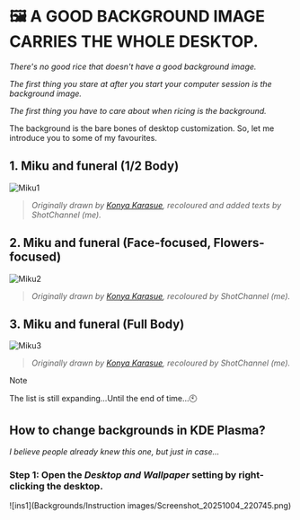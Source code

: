 # 🖼️ A GOOD BACKGROUND IMAGE CARRIES THE WHOLE DESKTOP.

*There's no good rice that doesn't have a good background image.*

*The first thing you stare at after you start your computer session is the background image.*

*The first thing you have to care about when ricing is the background.*

The background is the bare bones of desktop customization. So, let me introduce you to some of my favourites.

## 1. Miku and funeral (1/2 Body)

![Miku1](Farewell(1).png)

> *Originally drawn by [Konya Karasue](https://www.pixiv.net/en/users/10109777), recoloured and added texts by ShotChannel (me).*

## 2. Miku and funeral (Face-focused, Flowers-focused)

![Miku2](Design(1).png)

> *Originally drawn by [Konya Karasue](https://www.pixiv.net/en/users/10109777), recoloured by ShotChannel (me).*

## 3. Miku and funeral (Full Body)

![Miku3](Design(2).png)

> *Originally drawn by [Konya Karasue](https://www.pixiv.net/en/users/10109777), recoloured by ShotChannel (me).*



> [!NOTE]
> The list is still expanding...Until the end of time...🕙

## How to change backgrounds in KDE Plasma?

*I believe people already knew this one, but just in case...*

### Step 1: Open the *Desktop and Wallpaper* setting by right-clicking the desktop.

![ins1](Backgrounds/Instruction images/Screenshot_20251004_220745.png)
